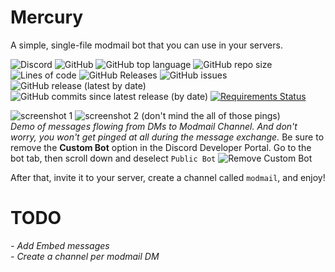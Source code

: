 # Mercury
A simple, single-file modmail bot that you can use in your servers.     

![Discord](https://img.shields.io/discord/761219652436361227)
![GitHub](https://img.shields.io/github/license/isigebengu-mikey/Mercury-Modmail-Discord)
![GitHub top language](https://img.shields.io/github/languages/top/isigebengu-mikey/Mercury-Modmail-Discord)
![GitHub repo size](https://img.shields.io/github/repo-size/isigebengu-mikey/Mercury-Modmail-Discord)
![Lines of code](https://img.shields.io/tokei/lines/github/isigebengu-mikey/Mercury-Modmail-Discord)
![GitHub Releases](https://img.shields.io/github/downloads/isigebengu-mikey/Mercury-Modmail-Discord/latest/total)
![GitHub issues](https://img.shields.io/github/issues/isigebengu-mikey/Mercury-Modmail-Discord)
![GitHub release (latest by date)](https://img.shields.io/github/v/release/isigebengu-mikey/Mercury-Modmail-Discord)
![GitHub commits since latest release (by date)](https://img.shields.io/github/commits-since/isigebengu-mikey/Mercury-Modmail-Discord/v1.0.0)
[![Requirements Status](https://requires.io/github/isigebengu-mikey/Mercury-Modmail-Discord/requirements.svg?branch=main)](https://requires.io/github/isigebengu-mikey/Mercury-Modmail-Discord/requirements/?branch=main)


![screenshot 1](https://media.discordapp.net/attachments/767829229668139019/768451354942504970/unknown.png?width=874&height=454)
![screenshot 2 (don't mind the all of those pings)](https://media.discordapp.net/attachments/767829229668139019/768451666487541760/unknown.png?width=872&height=454)\
  *Demo of messages flowing from DMs to Modmail Channel. And don't worry, you won't get pinged at all during the message exchange.*
Be sure to remove the **Custom Bot** option in the Discord Developer Portal. Go to the bot tab, then scroll down and deselect `Public Bot`
![Remove Custom Bot](https://media.discordapp.net/attachments/767829229668139019/768476056460984320/unknown.png?width=1003&height=146)

After that, invite it to your server, create a channel called ```modmail```, and enjoy!

# TODO
*- Add Embed messages*     \
*- Create a channel per modmail DM*
